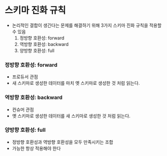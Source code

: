 # 스키마 진화 규칙

- 논리적인 결합이 생긴다는 문제를 해결하기 위해 3가지 스키마 진화 규칙을 적용할 수 있음
  1. 정방향 호환성: forward
  2. 역방향 호환성: backward
  3. 양방향 호환성: full

### 정방향 호환성: forward

- 프로듀서 관점
- 새 스키마로 생성한 데이터를 마치 옛 스키마로 생성한 것 처럼 읽는다.

### 역방향 호환성: backward

- 컨슈머 관점
- 옛 스키마로 생성한 데이터를 새 스키마로 생성한 것 처럼 읽는다.

### 양방향 호환성: full

- 정방향 호환성과 역방향 호환성을 모두 만족시키는 조합
- 가능한 항상 적용해야 한다
